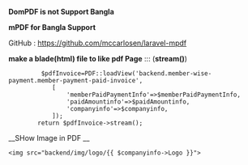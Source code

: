 __DomPDF is not Support Bangla__

__mPDF for Bangla Support__

GitHub : https://github.com/mccarlosen/laravel-mpdf


__make a blade(html) file to like pdf Page__ :::  (__stream()__)

```
         $pdfInvoice=PDF::loadView('backend.member-wise-payment.member-payment-paid-invoice',
            [
                'memberPaidPaymentInfo'=>$memberPaidPaymentInfo,
                'paidAmountinfo'=>$paidAmountinfo,
                'companyinfo'=>$companyinfo,
            ]);
        return $pdfInvoice->stream();
```

__SHow Image in PDF __
```
<img src="backend/img/logo/{{ $companyinfo->Logo }}">
```
